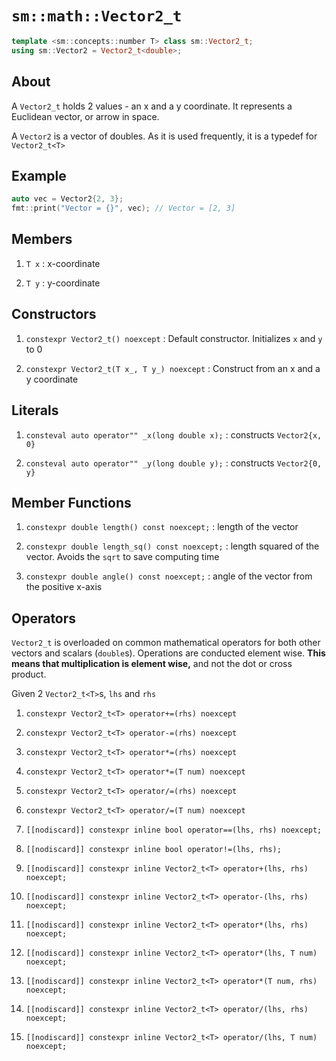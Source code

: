 # `sm::math::Vector2_t`

```cpp
template <sm::concepts::number T> class sm::Vector2_t;
using sm::Vector2 = Vector2_t<double>;
```

## About

A `Vector2_t` holds 2 values - an x and a y coordinate. It represents a Euclidean vector, or arrow in space.

A `Vector2` is a vector of doubles. As it is used frequently, it is a typedef for `Vector2_t<T>`

## Example

```cpp
auto vec = Vector2{2, 3};
fmt::print("Vector = {}", vec); // Vector = [2, 3]
```

## Members

1. `T x` : x-coordinate

2. `T y` : y-coordinate

## Constructors

1. `constexpr Vector2_t() noexcept` : Default constructor. Initializes `x` and `y` to 0

1. `constexpr Vector2_t(T x_, T y_) noexcept` : Construct from an x and a y coordinate

## Literals

1. `consteval auto operator"" _x(long double x);` : constructs `Vector2{x, 0}`

2. `consteval auto operator"" _y(long double y);` : constructs `Vector2{0, y}`

## Member Functions

1. `constexpr double length() const noexcept;` : length of the vector

2. `constexpr double length_sq() const noexcept;` : length squared of the vector. Avoids the `sqrt` to save computing time

3. `constexpr double angle() const noexcept;` : angle of the vector from the positive x-axis

## Operators

`Vector2_t` is overloaded on common mathematical operators for both other vectors and scalars (`double`s). Operations are conducted element wise. **This means that multiplication is element wise,** and not the dot or cross product.

Given 2 `Vector2_t<T>`s, `lhs` and `rhs`

1. `constexpr Vector2_t<T> operator+=(rhs) noexcept`

2. `constexpr Vector2_t<T> operator-=(rhs) noexcept`

3. `constexpr Vector2_t<T> operator*=(rhs) noexcept`

4. `constexpr Vector2_t<T> operator*=(T num) noexcept`

5. `constexpr Vector2_t<T> operator/=(rhs) noexcept`

6. `constexpr Vector2_t<T> operator/=(T num) noexcept`

7. `[[nodiscard]] constexpr inline bool operator==(lhs, rhs) noexcept;`

8. `[[nodiscard]] constexpr inline bool operator!=(lhs, rhs);`

9. `[[nodiscard]] constexpr inline Vector2_t<T> operator+(lhs, rhs) noexcept;`

10. `[[nodiscard]] constexpr inline Vector2_t<T> operator-(lhs, rhs) noexcept;`

11. `[[nodiscard]] constexpr inline Vector2_t<T> operator*(lhs, rhs) noexcept;`

12. `[[nodiscard]] constexpr inline Vector2_t<T> operator*(lhs, T num) noexcept;`

13. `[[nodiscard]] constexpr inline Vector2_t<T> operator*(T num, rhs) noexcept;`

14. `[[nodiscard]] constexpr inline Vector2_t<T> operator/(lhs, rhs) noexcept;`

15. `[[nodiscard]] constexpr inline Vector2_t<T> operator/(lhs, T num) noexcept;`
